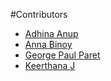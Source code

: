#Contributors

- [Adhina Anup](https://github.com/adhinaanup)
- [Anna Binoy](https://github.com/annabinoy18)
- [George Paul Paret](https://github.com/Peri-elliptical)
- [Keerthana J](https://github.com/Keethu-7)